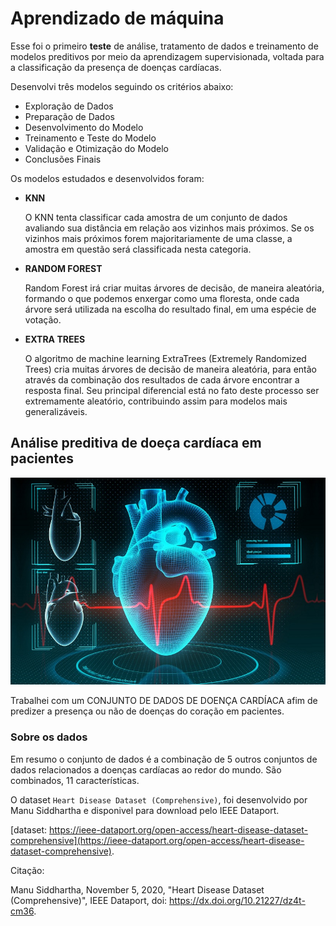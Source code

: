 # Aprendizado de máquina

Esse foi o primeiro **teste** de análise, tratamento de dados e treinamento de modelos preditivos por meio da aprendizagem supervisionada, voltada para a classificação da presença de doenças cardíacas.

Desenvolvi três modelos seguindo os critérios abaixo:

- Exploração de Dados
- Preparação de Dados
- Desenvolvimento do Modelo
- Treinamento e Teste do Modelo
- Validação e Otimização do Modelo
- Conclusões Finais

Os modelos estudados e desenvolvidos foram:

- **KNN**

  O KNN tenta classificar cada amostra de um conjunto de dados avaliando sua distância em relação aos vizinhos mais próximos. Se os vizinhos mais próximos forem majoritariamente de uma classe, a amostra em questão será classificada nesta categoria.

- **RANDOM FOREST**

  Random Forest irá criar muitas árvores de decisão, de maneira aleatória, formando o que podemos enxergar como uma floresta, onde cada árvore será utilizada na escolha do resultado final, em uma espécie de votação.

- **EXTRA TREES**

  O algoritmo de machine learning ExtraTrees (Extremely Randomized Trees) cria muitas árvores de decisão de maneira aleatória, para então através da combinação dos resultados de cada árvore encontrar a resposta final. Seu principal diferencial está no fato deste processo ser extremamente aleatório, contribuindo assim para modelos mais generalizáveis.

## Análise preditiva de doeça cardíaca em pacientes

![](coracao.jpg)

Trabalhei com um CONJUNTO DE DADOS DE DOENÇA CARDÍACA afim de predizer a presença ou não de doenças do coração em pacientes.

### Sobre os dados

Em resumo o conjunto de dados é a combinação de 5 outros conjuntos de dados relacionados a doenças cardíacas ao redor do mundo. São combinados, 11 características.

O dataset `Heart Disease Dataset (Comprehensive)`, foi desenvolvido por Manu Siddhartha e disponivel para download pelo IEEE Dataport.

[dataset: https://ieee-dataport.org/open-access/heart-disease-dataset-comprehensive](https://ieee-dataport.org/open-access/heart-disease-dataset-comprehensive).

Citação:

Manu Siddhartha, November 5, 2020, "Heart Disease Dataset (Comprehensive)", IEEE Dataport, doi: https://dx.doi.org/10.21227/dz4t-cm36.
